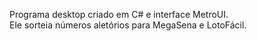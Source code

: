 Programa desktop criado em C# e interface MetroUI.<br>
Ele sorteia números aletórios para MegaSena e LotoFácil.
